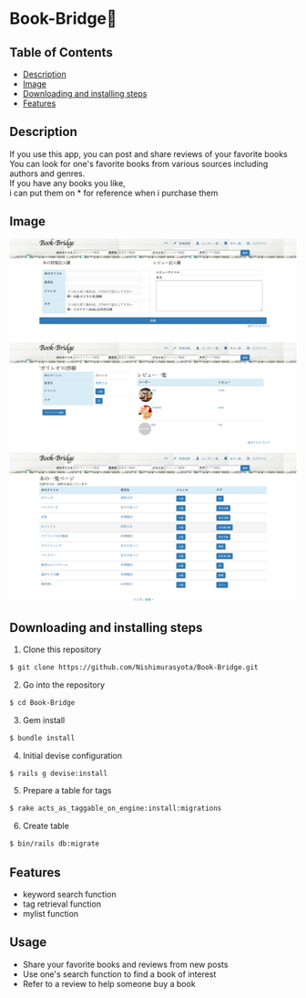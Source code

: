 # Book-Bridge📘


## Table of Contents
* [Description](#Description)
* [Image](#Image)
* [Downloading and installing steps](#Downloading-and-installing-steps)
* [Features](#Features)

## Description
If you use this app, you can post and share reviews of your favorite books
<br>
You can look for one's favorite books from various sources including authors and genres.
<br>
If you have any books you like,
<br>
i can put them on * for reference when i purchase them

## Image
![Image](https://github.com/Nishimurasyota/Book-Bridge/blob/master/app/assets/images/new_book.jpg)
![Image](https://github.com/Nishimurasyota/Book-Bridge/blob/master/app/assets/images/book_show.jpg)
![Image](https://github.com/Nishimurasyota/Book-Bridge/blob/master/app/assets/images/book_index.jpg)

## Downloading and installing steps

1. Clone this repository
```bash
$ git clone https://github.com/Nishimurasyota/Book-Bridge.git
```

2. Go into the repository
```bash
$ cd Book-Bridge
```

3. Gem install
```bash
$ bundle install
```

4. Initial devise configuration
```bash
$ rails g devise:install
```

5. Prepare a table for tags
```bash
$ rake acts_as_taggable_on_engine:install:migrations
```

6. Create table
```bash
$ bin/rails db:migrate
```

## Features
* keyword search function
* tag retrieval function
* mylist function

## Usage
* Share your favorite books and reviews from new posts
* Use one's search function to find a book of interest
* Refer to a review to help someone buy a book